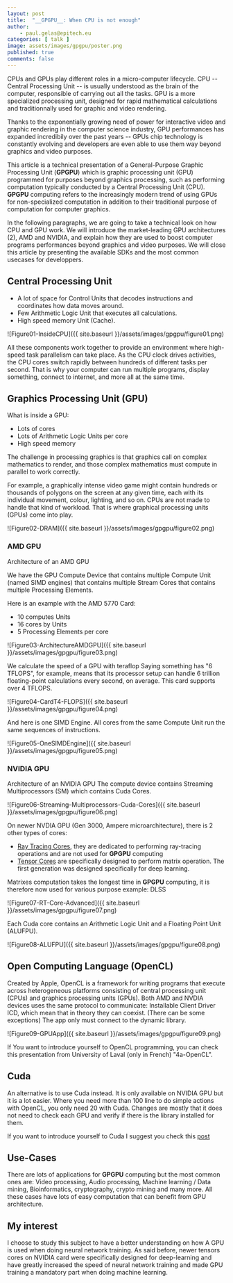 ```yaml
---
layout: post
title:  "__GPGPU__: When CPU is not enough"
author:
    - paul.gelas@epitech.eu
categories: [ talk ]
image: assets/images/gpgpu/poster.png
published: true
comments: false
---
```


CPUs and GPUs play different roles in a micro-computer lifecycle. CPU -- Central Processing Unit -- is usually understood as the brain of the computer, responsible of carrying out all the tasks. GPU is a more specialized processing unit, designed for rapid mathematical calculations and traditionnally used for graphic and video rendering.

Thanks to the exponentially growing need of power for interactive video and graphic rendering in the computer science industry, GPU performances has expanded incredibily over the past years -- GPUs chip technology is constantly evolving and developers are even able to use them way beyond graphics and video purposes.

This article is a technical presentation of a General-Purpose Graphic Processing Unit (__GPGPU__) which is graphic processing unit (GPU) programmed for purposes beyond graphics processing, such as performing computation typically conducted by a Central Processing Unit (CPU). __GPGPU__ computing refers to the increasingly modern trend of using GPUs for non-specialized computation in addition to their traditional purpose of computation for computer graphics.

In the following paragraphs, we are going to take a technical look on how CPU and GPU work. We will introduce the market-leading GPU architectures (2), AMD and NVIDIA, and explain how they are used to boost computer programs performances beyond graphics and video purposes. We will close this article by presenting the available SDKs and the most common usecases for developpers.

## Central Processing Unit

- A lot of space for Control Units that decodes instructions and coordinates how data moves around.
- Few Arithmetic Logic Unit that executes all calculations.
- High speed memory Unit (Cache).

![Figure01-InsideCPU]({{ site.baseurl }}/assets/images/gpgpu/figure01.png)

All these components work together to provide an environment where high-speed task parallelism can take place. As the CPU clock drives activities, the CPU cores switch rapidly between hundreds of different tasks per second. That is why your computer can run multiple programs, display something, connect to internet, and more all at the same time.

## Graphics Processing Unit (GPU)

What is inside a GPU:
- Lots of cores
- Lots of Arithmetic Logic Units per core
- High speed memory
  
The challenge in processing graphics is that graphics call on complex mathematics to render, and those complex mathematics must compute in parallel to work correctly.

For example, a graphically intense video game might contain hundreds or thousands of polygons on the screen at any given time, each with its individual movement, colour, lighting, and so on. CPUs are not made to handle that kind of workload. That is where graphical processing units (GPUs) come into play.

![Figure02-DRAM]({{ site.baseurl }}/assets/images/gpgpu/figure02.png)

### AMD GPU

Architecture of an AMD GPU

We have the GPU Compute Device that contains multiple Compute Unit (named SIMD engines) that contains multiple Stream Cores that contains multiple Processing Elements.

Here is an example with the AMD 5770 Card:
- 10 computes Units
- 16 cores by Units
- 5 Processing Elements per core

![Figure03-ArchitectureAMDGPU]({{ site.baseurl }}/assets/images/gpgpu/figure03.png)

We calculate the speed of a GPU with teraflop Saying something has "6 TFLOPS", for example, means that its processor setup can handle 6 trillion floating-point calculations every second, on average.
This card supports over 4 TFLOPS.

![Figure04-CardT4-FLOPS]({{ site.baseurl }}/assets/images/gpgpu/figure04.png)

And here is one SIMD Engine. All cores from the same Compute Unit run the same sequences of instructions.

![Figure05-OneSIMDEngine]({{ site.baseurl }}/assets/images/gpgpu/figure05.png)

### NVIDIA GPU

Architecture of an NVIDIA GPU
The compute device contains Streaming Multiprocessors (SM) which contains Cuda Cores.

![Figure06-Streaming-Multiprocessors-Cuda-Cores]({{ site.baseurl }}/assets/images/gpgpu/figure06.png)

On newer NVDIA GPU (Gen 3000, Ampere microarchitecture), there is 2 other types of cores:
- [Ray Tracing Cores][1], they are dedicated to performing ray-tracing operations and are not used for __GPGPU__ computing
- [Tensor Cores][2] are specifically designed to perform matrix operation. The first generation was designed specifically for deep learning.

Matrixes computation takes the longest time in __GPGPU__ computing, it is therefore now used for various purpose example: DLSS

![Figure07-RT-Core-Advanced]({{ site.baseurl }}/assets/images/gpgpu/figure07.png)

Each Cuda core contains an Arithmetic Logic Unit and a Floating Point Unit (ALUFPU).

![Figure08-ALUFPU]({{ site.baseurl }}/assets/images/gpgpu/figure08.png)

## Open Computing Language (OpenCL)

Created by Apple, OpenCL is a framework for writing programs that execute across heterogeneous platforms consisting of central processing unit (CPUs) and graphics processing units (GPUs). Both AMD and NVDIA devices uses the same protocol to communicate: Installable Client Driver ICD, which mean that in theory they can coexist. (There can be some exceptions) The app only must connect to the dynamic library.

![Figure09-GPUApp]({{ site.baseurl }}/assets/images/gpgpu/figure09.png)

If You want to introduce yourself to OpenCL programming, you can check this presentation from University of Laval (only in French) "4a-OpenCL".

## Cuda

An alternative is to use Cuda instead. It is only available	on NVIDIA GPU but it is a lot easier. Where you need more than 100 line to do simple actions with OpenCL, you only need 20 with Cuda. Changes are mostly that it does not need to check each GPU and verify if there is the library installed for them.

If you want to introduce yourself to Cuda I suggest you check this [post][3]

## Use-Cases

There are lots of applications for __GPGPU__ computing but the most common ones are:
Video processing, Audio processing, Machine learning / Data mining, Bioinformatics, cryptography, crypto mining and many more. All these cases have lots of easy computation that can benefit from GPU architecture.

## My interest

I choose to study this subject to have a better understanding on how A GPU is used when doing neural network training. As said before, newer tensors cores on NVIDIA card were specifically designed for deep-learning and have greatly increased the speed of neural network training and made GPU training a mandatory part when doing machine learning.

[1]: (https://developer.nvidia.com/nvidia-ampere)
[2]: (https://www.nvidia.com/en-us/data-center/tensor-cores/)
[3]: (https://developer.nvidia.com/blog/even-easier-introduction-cuda/)